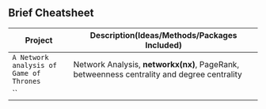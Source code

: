 ## Brief Cheatsheet

| Project | Description(Ideas/Methods/Packages Included) |
| --- | --- |
| `A Network analysis of Game of Thrones` | Network Analysis, **networkx(nx)**, PageRank, betweenness centrality and degree centrality|
| `` | |
